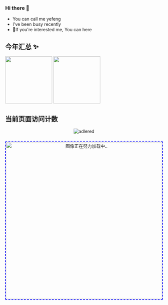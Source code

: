 
### Hi there 👋
- You can call me yefeng
- I've been busy recently
- 💬If you're interested me, You can here

## 今年汇总 ✨
<div>
 <img align="" height="150px" src="https://github-readme-stats.vercel.app/api?username=lengyingmofeng&hide_title=true&hide_border=tru&show_icons=false&include_all_commits=true&line_height=21&bg_color=0000&text_color=8A919F&locale=cn" /> 
 <img align="" height="150px" src="https://github-readme-stats.vercel.app/api/top-langs/?username=lengyingmofeng&hide_title=true&hide=html&layout=compact&bg_color=0000&text_color=8A919F&locale=cn" />

## 当前页面访问计数

<div align="center">
 
 ![adlered](https://count.getloli.com/get/@lengyingmofeng)
 
</div>
<div align="center">
 <img  src="https://raw.githubusercontent.com/lengyingmofeng/imgs/main/imgs/pc.gif" alt="图像正在努力加载中.." style="width: 500px; height: 500px; display: init-block ;margin:10px auto;border:2px dashed blue;"/>
</div>

